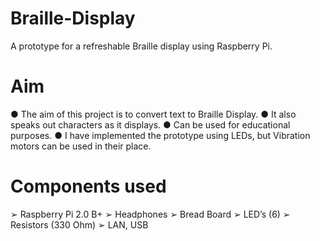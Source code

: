 # Braille-Display
A prototype for a refreshable Braille display using Raspberry Pi.

# Aim
● The aim of this project is to convert text to Braille Display.
● It also speaks out characters as it displays.
● Can be used for educational purposes.
● I have implemented the prototype using LEDs, but Vibration motors can be used in their place.

# Components used
➢ Raspberry Pi 2.0 B+
➢ Headphones
➢ Bread Board
➢ LED’s (6)
➢ Resistors (330 Ohm)
➢ LAN, USB

